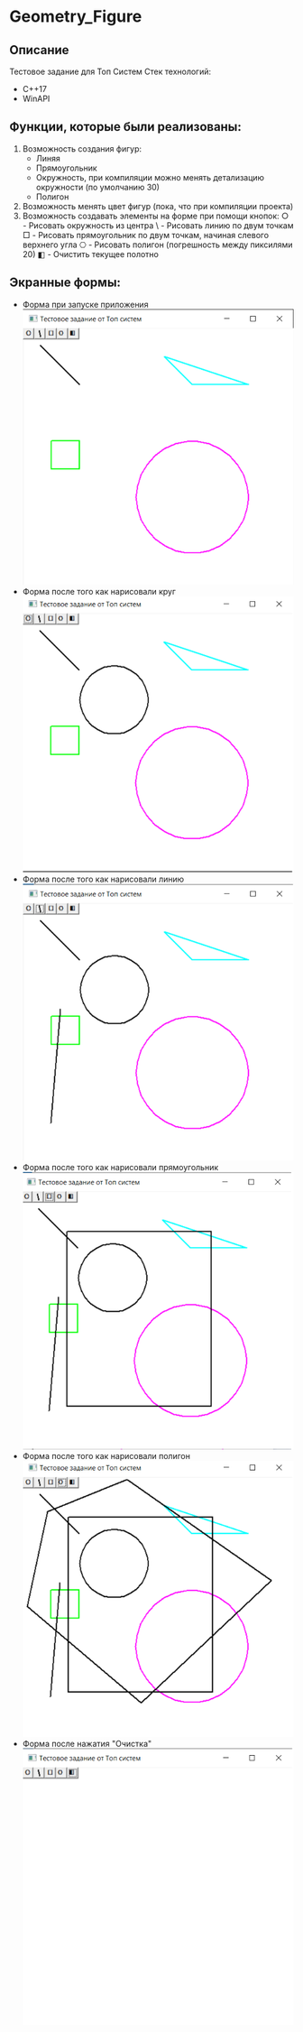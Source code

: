 # Geometry_Figure
## Описание
 Тестовое задание для Топ Систем
Стек технологий:
 - C++17
 - WinAPI
## Функции, которые были реализованы:
 1. Возможность создания фигур: 
    - Линяя
    - Прямоугольник
    - Окружность, при компиляции можно менять детализацию окружности (по умолчанию 30)
    - Полигон
 2. Возможность менять цвет фигур (пока, что при компиляции проекта)
 3. Возможность создавать элементы на форме при помощи кнопок:
     ○ - Рисовать окружность из центра
     \ - Рисовать линию по двум точкам
     □ - Рисовать прямоугольник по двум точкам, начиная слевого верхнего угла
     ⎔ - Рисовать полигон (погрешность между пиксилями 20)
     ◧ - Очистить текущее полотно


 ## Экранные формы:
 - Форма при запуске приложения
 ![Форма при запуске приложения](/img/0.png) 
 - Форма после того как нарисовали круг
 ![Форма после того как нарисовали круг](/img/1.png)
 - Форма после того как нарисовали линию
 ![Форма после того как нарисовали линию](/img/2.png)
 - Форма после того как нарисовали прямоугольник
 ![Форма после того как нарисовали прямоугольник](/img/3.png)
 - Форма после того как нарисовали полигон
 ![Форма после того как нарисовали полигон](/img/4.png)
 - Форма после нажатия "Очистка"
 ![Форма после нажатия "Очистка"](/img/5.png)
 
